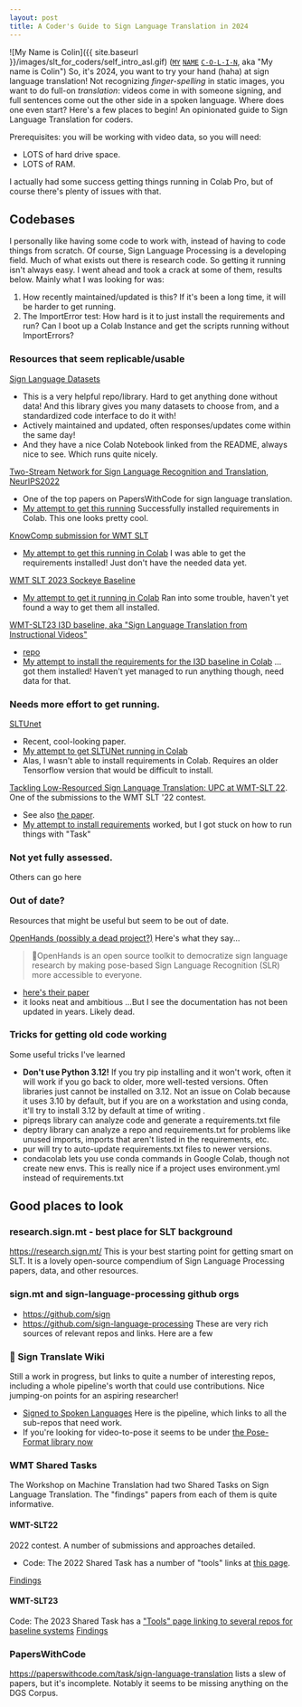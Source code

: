 ```yaml
---
layout: post
title: A Coder's Guide to Sign Language Translation in 2024
---
```

![My Name is Colin]({{ site.baseurl }}/images/slt_for_coders/self_intro_asl.gif) ([`MY`](https://www.handspeak.com/word/1448/) [`NAME`](https://www.handspeak.com/word/1464/) [`C-O-L-I-N`](https://www.handspeak.com/learn/408/), aka "My name is Colin")
So, it's 2024, you want to try your hand (haha) at sign language translation! Not recognizing _finger-spelling_ in static images, you want to do full-on _translation_: videos come in with someone signing, and full sentences come out the other side in a spoken language. Where does one even start? Here's a few places to begin! An opinionated guide to Sign Language Translation for coders.

Prerequisites: you will be working with video data, so you will need:
* LOTS of hard drive space. 
* LOTS of RAM. 

I actually had some success getting things running in Colab Pro, but of course there's plenty of issues with that. 

## Codebases
I personally like having some code to work with, instead of having to code things from scratch. Of course, Sign Language Processing is a developing field. Much of what exists out there is research code. So getting it running isn't always easy. I went ahead and took a crack at some of them, results below. Mainly what I was looking for was:
1. How recently maintained/updated is this? If it's been a long time, it will be harder to get running. 
2. The ImportError test: How hard is it to just install the requirements and run? Can I boot up a Colab Instance and get the scripts running without ImportErrors?



### Resources that seem replicable/usable
[Sign Language Datasets](https://github.com/sign-language-processing/datasets)
- This is a very helpful repo/library. Hard to get anything done without data! And this library gives you many datasets to choose from, and a standardized code interface to do it with! 
- Actively maintained and updated, often responses/updates come within the same day! 
- And they have a nice Colab Notebook linked from the README, always nice to see. Which runs quite nicely.

[Two-Stream Network for Sign Language Recognition and Translation, NeurIPS2022](https://github.com/FangyunWei/SLRT/tree/main/TwoStreamNetwork)
- One of the top papers on PapersWithCode for sign language translation. 
- [My attempt to get this running](https://colab.research.google.com/drive/1Z1P__o3NTl0zAStigUSlbeqxOVAaqOKT) Successfully installed requirements in Colab. This one looks pretty cool. 

[KnowComp submission for WMT SLT]()
- [My attempt to get this running in Colab](https://colab.research.google.com/drive/1le0qsaMwCH0hE6IkuVK1ImRKjsBBMHy2?usp=sharing)
I was able to get the requirements installed! Just don't have the needed data yet. 


[WMT SLT 2023 Sockeye Baseline](https://github.com/bricksdont/sign-sockeye-baselines)
- [My attempt to get it running in Colab](https://colab.research.google.com/drive/1P2KWBOktCakuAfJPxFoBlpk1KXOGS6JP?usp=sharing)
Ran into some trouble, haven't yet found a way to get them all installed. 

[WMT-SLT23 I3D baseline, aka "Sign Language Translation from Instructional Videos"](https://ieeexplore.ieee.org/document/10208355)
- [repo](https://github.com/imatge-upc/slt_how2sign_wicv2023)
- [My attempt to install the requirements for the I3D baseline in Colab](https://colab.research.google.com/drive/1GKHID0WMbXwnWXHD1iXQfs95nhWz9NQt?usp=sharing)
... got them installed! Haven't yet managed to run anything though, need data for that. 


### Needs more effort to get running. 
[SLTUnet](https://github.com/bzhangGo/sltunet)
- Recent, cool-looking paper.
- [My attempt to get SLTUNet running in Colab](https://colab.research.google.com/drive/1OxBJkQI4eccChdEjeNyjHMPHyCghQaMd?usp=sharing)
- Alas, I wasn't able to install requirements in Colab. Requires an older Tensorflow version that would be difficult to install.


[Tackling Low-Resourced Sign Language Translation: UPC at WMT-SLT 22](https://github.com/mt-upc/fairseq/tree/wmt-slt22). One of the submissions to the WMT SLT '22 contest. 
- See also [the paper](https://arxiv.org/abs/2212.01140). 
- [My attempt to install requirements](https://colab.research.google.com/drive/1wPdHzSTlgvJzTm0Tg_Z28FnYEH459-tr?usp=sharing) worked, but I got stuck on how to run things with "Task" 

### Not yet fully assessed. 
Others can go here

### Out of date?
Resources that might be useful but seem to be out of date. 


[OpenHands (possibly a dead project?)](https://openhands.ai4bharat.org/en/latest/instructions/datasets.html)
Here's what they say...
> 👐OpenHands is an open source toolkit to democratize sign language research by making pose-based Sign Language Recognition (SLR) more accessible to everyone.

- [here's their paper](https://arxiv.org/abs/2110.05877)
- it looks neat and ambitious ...But I see the documentation has not been updated in years. Likely dead. 

### Tricks for getting old code working

Some useful tricks I've learned
* **Don't use Python 3.12!** If you try pip installing and it won't work, often it will work if you go back to older, more well-tested versions. Often libraries just cannot be installed on 3.12. Not an issue on Colab because it uses 3.10 by default, but if you are on a workstation and using conda, it'll try to install 3.12 by default at time of writing .
* pipreqs library can analyze code and generate a requirements.txt file
* deptry library can analyze a repo and requirements.txt for problems like unused imports, imports that aren't listed in the requirements, etc.
* pur will try to auto-update requirements.txt files to newer versions.
* condacolab lets you use conda commands in Google Colab, though not create new envs. This is really nice if a project uses environment.yml instead of requirements.txt

## Good places to look 

### research.sign.mt - best place for SLT background
https://research.sign.mt/ This is your best starting point for getting smart on SLT. It is a lovely open-source compendium of Sign Language Processing papers, data, and other resources. 

### sign.mt and sign-language-processing github orgs
* https://github.com/sign 
* https://github.com/sign-language-processing
These are very rich sources of relevant repos and links. Here are a few 


### 👋 Sign Translate Wiki
Still a work in progress, but links to quite a number of interesting repos, including a whole pipeline's worth that could use contributions. Nice jumping-on points for an aspiring researcher! 

- [Signed to Spoken Languages](https://github.com/sign/translate/wiki/Signed-to-Spoken) Here is the pipeline, which links to all the sub-repos that need work. 
- If you're looking for video-to-pose it seems to be under [the Pose-Format library now](https://github.com/sign-language-processing/pose)



### WMT Shared Tasks
The Workshop on Machine Translation had two Shared Tasks on Sign Language Translation. The "findings" papers from each of them is quite informative. 

#### WMT-SLT22
2022 contest. A number of submissions and approaches detailed. 
- Code: The 2022 Shared Task has a number of "tools" links at [this page](https://sites.google.com/view/wmt-slt-v2022/tools). 

[Findings](https://aclanthology.org/2022.wmt-1.71/)


#### WMT-SLT23
Code: The 2023 Shared Task has a ["Tools" page linking to several repos for baseline systems](https://www.wmt-slt.com/tools)
[Findings](https://aclanthology.org/2023.wmt-1.4/)


 

### PapersWithCode

https://paperswithcode.com/task/sign-language-translation lists a slew of papers, but it's incomplete. Notably it seems to be missing anything on the DGS Corpus. 




